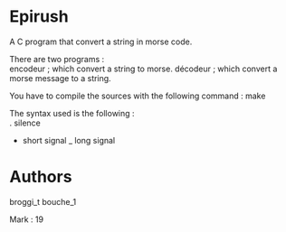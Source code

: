 Epirush
=======

A C program that convert a string in morse code.

There are two programs :  
		encodeur ; which convert a string to morse.
		décodeur ; which convert a morse message to a string.

You have to compile the sources with the following command :
		make

The syntax used is the following :  
. silence
- short signal
_ long signal


Authors
=======

broggi_t
bouche_1

Mark : 19
